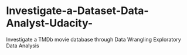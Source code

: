 # Investigate-a-Dataset-Data-Analyst-Udacity-
Investigate a TMDb movie database through Data Wrangling Exploratory Data Analysis
